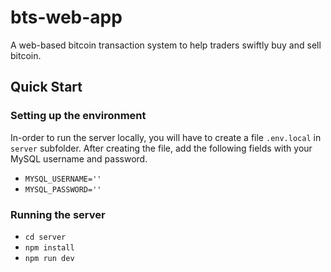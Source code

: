 # bts-web-app
A web-based bitcoin transaction system to help traders swiftly buy and sell bitcoin. 

## Quick Start

### Setting up the environment
In-order to run the server locally, you will have to create a file `.env.local` in `server` subfolder.
After creating the file, add the following fields with your MySQL username and password.
 - `MYSQL_USERNAME=''`
 - `MYSQL_PASSWORD=''`
 
### Running the server
 - `cd server`
 - `npm install`
 - `npm run dev`
